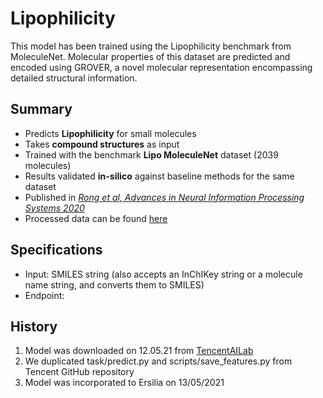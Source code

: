 # Lipophilicity

This model has been trained using the Lipophilicity benchmark from MoleculeNet. Molecular properties of this dataset are predicted and encoded using GROVER, a novel molecular representation encompassing detailed structural information.

## Summary
* Predicts **Lipophilicity** for small molecules
* Takes **compound structures** as input
* Trained with the benchmark **Lipo MoleculeNet** dataset (2039 molecules)
* Results validated **in-silico** against baseline methods for the same dataset
* Published in [*Rong et al, Advances in Neural Information Processing Systems 2020*](https://papers.nips.cc/paper/2020/hash/94aef38441efa3380a3bed3faf1f9d5d-Abstract.html)
* Processed data can be found [here](https://github.com/tencent-ailab/grover)

## Specifications
* Input: SMILES string (also accepts an InChIKey string or a molecule name string, and converts them to SMILES)
* Endpoint:

## History
1. Model was downloaded on 12.05.21 from [TencentAILab](https://github.com/tencent-ailab/grover)
2. We duplicated task/predict.py and scripts/save_features.py from Tencent GitHub repository
3. Model was incorporated to Ersilia on 13/05/2021
